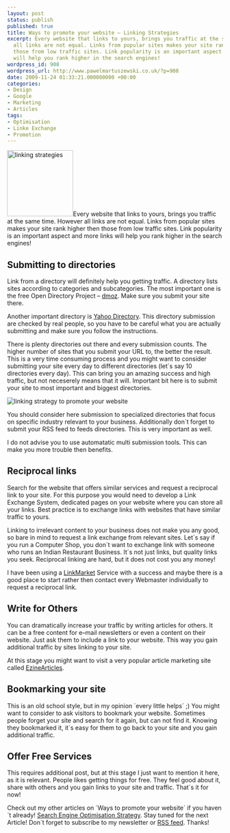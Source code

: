 ```yaml
---
layout: post
status: publish
published: true
title: Ways to promote your website – Linking Strategies
excerpt: Every website that links to yours, brings you traffic at the same time. However
  all links are not equal. Links from popular sites makes your site rank higher then
  those from low traffic sites. Link popularity is an important aspect and more links
  will help you rank higher in the search engines!
wordpress_id: 908
wordpress_url: http://www.pawelmartuszewski.co.uk/?p=908
date: 2009-11-24 01:33:21.000000000 +00:00
categories:
- Design
- Google
- Marketing
- Articles
tags:
- Optimisation
- Linke Exchange
- Promotion
---
```

<img class="fl_lft thumb m_b_20" width="154" height="154" title="linking strategies" alt="linking strategies" src="http://www.pawelmartuszewski.co.uk/artls/linking_strategy/linking_strategy.jpg"/>Every website that links to yours, brings you traffic at the same time. However all links are not equal. Links from popular sites makes your site rank higher then those from low traffic sites. Link popularity is an important aspect and more links will help you rank higher in the search engines!

<h2>Submitting to directories</h2>
<p>Link from a directory will definitely help you getting traffic. A directory lists sites according to categories and subcategories. The most important one is the free Open Directory Project &ndash; <a href="http://www.dmoz.com" target="_blank">dmoz</a>. Make sure you submit your site there. </p>
<p>Another important directory is <a href="http://dir.yahoo.com" target="_blank">Yahoo Directory</a>. This directory submission are checked by real people, so you have to be careful what you are actually submitting and make sure you follow the instructions.</p>
<p>There is plenty directories out there and every submission counts. The higher number of sites that you submit your URL to, the better the result. This is a very time consuming process and you might want to consider submitting your site every day to different directories (let&acute;s say 10 directories every day). This can bring you an amazing success and high traffic, but not neceserely means that it will. Important bit here is to submit your site to most important and biggest directories.</p>
<p><img title="linking strategy to promote your website" src="http://www.pawelmartuszewski.co.uk/artls/linking_strategy/linking_strategy_02.jpg" alt="linking strategy to promote your website" /></p>
<p>You should consider here submission to specialized directories that focus on specific industry relevant to your business. Additionally don&acute;t forget to submit your RSS feed to feeds directories. This is very important as well.</p>
<p>I do not advise you to use automatatic multi submission tools. This can make you more trouble then benefits.</p>

<h2>Reciprocal links</h2>
<p>Search for the website that offers similar services and request a reciprocal link to your site. For this purpose you would need to develop a Link Exchange System, dedicated pages on your website where you can store all your links. Best practice is to exchange links with websites that have similar traffic to yours. </p>
<p>Linking to irrelevant content to your business does not make you any good, so bare in mind to request a link exchange from relevant sites. Let&acute;s say if you run a Computer Shop, you don&acute;t want to exchange link with someone who runs an Indian Restaurant Business. It&acute;s not just links, but quality links you seek. Reciprocal linking are hard, but it does not cost you any money! </p>
<p>I have been using a <a href="http://www.linkmarket.com/" target="_blank">LinkMarket</a> Service with a success and maybe there is a good place to start rather then contact every Webmaster individually to request a reciprocal link.</p>

<h2>Write for Others</h2>
<p>You can dramatically increase your traffic by writing articles for others. It can be a free content for e&ndash;mail newsletters or even a content on their website. Just ask them to include a link to your website. This way you gain additional traffic by sites linking to your site.</p>
<p>At this stage you might want to visit a very popular article marketing site called <a href="http://ezinearticles.com/" target="_blank">EzineArticles</a>.</p>

<h2>Bookmarking your site</h2>
<p>This is an old school style, but in my opinion &acute;every little helps&acute; ;) You might want to consider to ask visitors to bookmark your website. Sometimes people forget your site and search for it again, but can not find it. Knowing they bookmarked it, it&acute;s easy for them to go back to your site and you gain additional traffic.</p>

<h2>Offer Free Services</h2>
<p>This requires additional post, but at this stage I just want to mention it here, as it is relevant. People likes getting things for free. They feel good about it, share with others and you gain links to your site and traffic. That&acute;s it for now! </p>
<p>Check out my other articles on &acute;Ways to promote your website&acute; if you haven&acute;t already! <a href="http://www.pawelmartuszewski.co.uk/google/ways-to-promote-your-website-search-engine-optimisation/">Search Engine Optimisation Strategy</a>. Stay tuned for the next Article! Don&acute;t forget to subscribe to my newsletter or <a href="http://feeds.feedburner.com/pawel_martuszewski_design">RSS feed</a>. Thanks!</p>
